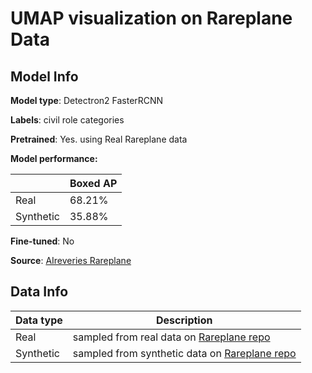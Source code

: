 # UMAP visualization on Rareplane Data



## Model Info 

**Model type**: Detectron2 FasterRCNN

**Labels**: civil role categories

**Pretrained**: Yes. using Real Rareplane data

**Model performance:** 

|           | Boxed AP |
| --------- | -------- |
| Real      | 68.21%   |
| Synthetic | 35.88%   |

**Fine-tuned**: No

**Source**: [AIreveries Rareplane](https://github.com/aireveries/RarePlanes/tree/master/models) 



## Data Info

| Data type | Description                                                  |
| --------- | ------------------------------------------------------------ |
| Real      | sampled from real data on [Rareplane repo](https://github.com/aireveries/RarePlanes/tree/master/datasets) |
| Synthetic | sampled from synthetic data on [Rareplane repo](https://github.com/aireveries/RarePlanes/tree/master/datasets) |



